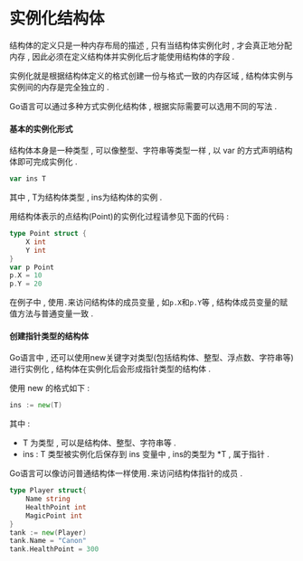 # 实例化结构体

结构体的定义只是一种内存布局的描述 , 只有当结构体实例化时 , 才会真正地分配内存 , 因此必须在定义结构体并实例化后才能使用结构体的字段 .

实例化就是根据结构体定义的格式创建一份与格式一致的内存区域 , 结构体实例与实例间的内存是完全独立的 .

Go语言可以通过多种方式实例化结构体 , 根据实际需要可以选用不同的写法 .

#### 基本的实例化形式

结构体本身是一种类型 , 可以像整型、字符串等类型一样 , 以 var 的方式声明结构体即可完成实例化 .

```go
var ins T
```

其中 , T为结构体类型 , ins为结构体的实例 .

用结构体表示的点结构\(Point\)的实例化过程请参见下面的代码 :

```go
type Point struct {
    X int
    Y int
}
var p Point
p.X = 10
p.Y = 20
```

在例子中 , 使用`.`来访问结构体的成员变量 , 如`p.X`和`p.Y`等 , 结构体成员变量的赋值方法与普通变量一致 . 

#### 创建指针类型的结构体

Go语言中 , 还可以使用new关键字对类型\(包括结构体、整型、浮点数、字符串等\)进行实例化 , 结构体在实例化后会形成指针类型的结构体 . 

使用 new 的格式如下 : 

```go
ins := new(T)
```

其中 : 

* T 为类型 , 可以是结构体、整型、字符串等 . 
* ins : T 类型被实例化后保存到 ins 变量中 , ins的类型为 \*T , 属于指针 . 

Go语言可以像访问普通结构体一样使用`.`来访问结构体指针的成员 . 

```go
type Player struct{
    Name string
    HealthPoint int
    MagicPoint int
}
tank := new(Player)
tank.Name = "Canon"
tank.HealthPoint = 300
```



